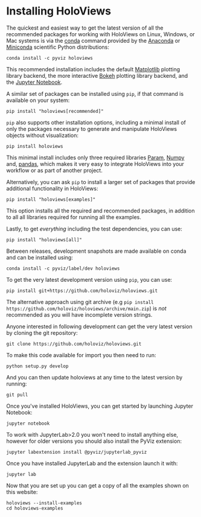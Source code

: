 # Installing HoloViews

The quickest and easiest way to get the latest version of all the
recommended packages for working with HoloViews on Linux, Windows, or
Mac systems is via the
[conda](https://docs.conda.io/projects/conda/en/latest/) command
provided by the [Anaconda](https://docs.anaconda.com/anaconda/install/)
or [Miniconda](https://docs.conda.io/en/latest/miniconda.html)
scientific Python distributions:

    conda install -c pyviz holoviews

This recommended installation includes the default
[Matplotlib](http://matplotlib.org) plotting library backend, the more
interactive [Bokeh](http://bokeh.pydata.org) plotting library backend,
and the [Jupyter Notebook](http://jupyter.org).

A similar set of packages can be installed using `pip`, if that command
is available on your system:

    pip install "holoviews[recommended]"

`pip` also supports other installation options, including a minimal
install of only the packages necessary to generate and manipulate
HoloViews objects without visualization:

    pip install holoviews

This minimal install includes only three required libraries
[Param](https://param.holoviz.org/), [Numpy](https://numpy.org) and,
[pandas](https://pandas.pydata.org/), which makes it very easy to
integrate HoloViews into your workflow or as part of another project.

Alternatively, you can ask `pip` to install a larger set of packages
that provide additional functionality in HoloViews:

    pip install "holoviews[examples]"

This option installs all the required and recommended packages, in
addition to all all libraries required for running all the examples.

Lastly, to get _everything_ including the test dependencies, you can
use:

    pip install "holoviews[all]"

Between releases, development snapshots are made available on conda and
can be installed using:

    conda install -c pyviz/label/dev holoviews

To get the very latest development version using `pip`, you can use:

    pip install git+https://github.com/holoviz/holoviews.git

The alternative approach using git archive (e.g
`pip install https://github.com/holoviz/holoviews/archive/main.zip`) is
_not_ recommended as you will have incomplete version strings.

Anyone interested in following development can get the very latest
version by cloning the git repository:

    git clone https://github.com/holoviz/holoviews.git

To make this code available for import you then need to run:

    python setup.py develop

And you can then update holoviews at any time to the latest version by
running:

    git pull

Once you\'ve installed HoloViews, you can get started by launching
Jupyter Notebook:

    jupyter notebook

To work with JupyterLab\>2.0 you won\'t need to install anything else,
however for older versions you should also install the PyViz extension:

    jupyter labextension install @pyviz/jupyterlab_pyviz

Once you have installed JupyterLab and the extension launch it with:

    jupyter lab

Now that you are set up you can get a copy of all the examples shown on
this website:

    holoviews --install-examples
    cd holoviews-examples
